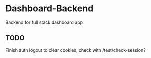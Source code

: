 # Dashboard-Backend

Backend for full stack dashboard app

## TODO

Finish auth logout to clear cookies, check with /test/check-session?
